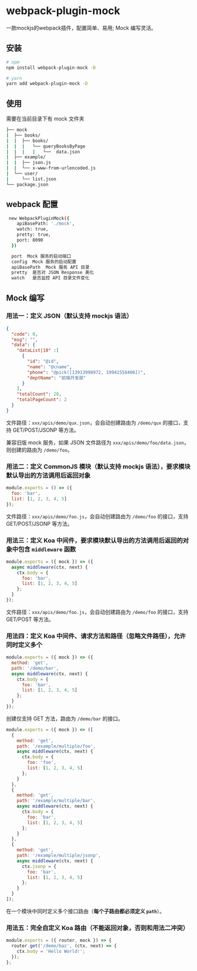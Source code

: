 # webpack-plugin-mock
一款mockjs的webpack插件，配置简单、易用; Mock 编写灵活。

## 安装

```bash
# npm
npm install webpack-plugin-mock -D

# yarn
yarn add webpack-plugin-mock -D
```

## 使用

需要在当前目录下有 mock 文件夹

```bash
├── mock
|  ├── books/
|  |  ├── books/
|  |  |   └── queryBooksByPage
|  |  |   |   └──  data.json
|  ├── example/
|  |  ├── json.js
|  |  └── x-www-from-urlencoded.js
|  └── user/
|     └── list.json
└── package.json
```

## webpack 配置
```bash
 new WebpackPluginMock({
    apiBasePath: './mock',
    watch: true,
    pretty: true,
    port: 8090
  })

  port  Mock 服务的启动端口
  config  Mock 服务的启动配置
  apiBasePath  Mock 服务 API 目录
  pretty  是否对 JSON Response 美化
  watch   是否监控 API 目录文件变化
```

## Mock 编写

### 用法一：定义 JSON（默认支持 mockjs 语法）

```json
{
  "code": 0,
  "msg": "",
  "data": {
    "dataList|10" :[
      {
        "id": "@id",
        "name": "@cname",
        "phone": "@pick([13913998972, 19941558406])",
        "deptName": "前端开发部"
      }
    ],
    "totalCount": 20,
    "totalPageCount": 2
  }
}
```

文件路径：`xxx/apis/demo/qux.json`，会自动创建路由为 `/demo/qux` 的接口，支持 GET/POST/JSONP 等方法。

兼容旧版 mock 服务，如果 JSON 文件路径为 `xxx/apis/demo/foo/data.json`，则创建的路由为 `/demo/foo`。

### 用法二：定义 CommonJS 模块（默认支持 mockjs 语法），要求模块默认导出的方法调用后返回对象

```js
module.exports = () => ({
  foo: 'bar',
  list: [1, 2, 3, 4, 5]
});
```

文件路径：`xxx/apis/demo/foo.js`，会自动创建路由为 `/demo/foo` 的接口，支持 GET/POST/JSONP 等方法。

### 用法三：定义 Koa 中间件，要求模块默认导出的方法调用后返回的对象中包含 `middleware` 函数

```js
module.exports = ({ mock }) => ({
  async middleware(ctx, next) {
    ctx.body = {
      foo: 'bar',
      list: [1, 2, 3, 4, 5]
    };
  }
});
```

文件路径：`xxx/apis/demo/foo.js`，会自动创建路由为 `/demo/foo` 的接口，支持 GET/POST 等方法。


### 用法四：定义 Koa 中间件、请求方法和路径（忽略文件路径），允许同时定义多个

```js
module.exports = ({ mock }) => ({
  method: 'get',
  path: '/demo/bar',
  async middleware(ctx, next) {
    ctx.body = {
      foo: 'bar',
      list: [1, 2, 3, 4, 5]
    };
  }
});
```

创建仅支持 GET 方法，路由为 `/demo/bar` 的接口。

```js
module.exports = ({ mock }) => ([
  {
    method: 'get',
    path: '/example/multiple/foo',
    async middleware(ctx, next) {
      ctx.body = {
        foo: 'foo',
        list: [1, 2, 3, 4, 5]
      };
    }
  },
  {
    method: 'get',
    path: '/example/multiple/bar',
    async middleware(ctx, next) {
      ctx.body = {
        foo: 'bar',
        list: [1, 2, 3, 4, 5]
      };
    }
  },
  {
    method: 'get',
    path: '/example/multiple/jsonp',
    async middleware(ctx, next) {
      ctx.jsonp = {
        foo: 'bar',
        list: [1, 2, 3, 4, 5]
      };
    }
  }
]);
```

在一个模块中同时定义多个接口路由（**每个子路由都必须定义 `path`**）。

### 用法五：完全自定义 Koa 路由（不能返回对象，否则和用法二冲突）

```js
module.exports = ({ router, mock }) => {
  router.get('/demo/baz', (ctx, next) => {
    ctx.body = 'Hello World!';
  });
};
```
